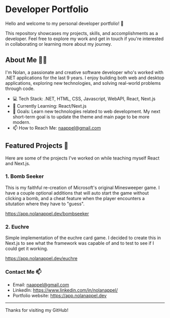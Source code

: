 # Developer Portfolio

Hello and welcome to my personal developer portfolio! 🚀

This repository showcases my projects, skills, and accomplishments as a developer. Feel free to explore my work and get in touch if you're interested in collaborating or learning more about my journey.

## About Me 👨‍💻

I'm Nolan, a passionate and creative software developer who's worked with .NET applications for the last 9 years. I enjoy building both web and desktop applications, exploring new technologies, and solving real-world problems through code. 

- 💻 Tech Stack: .NET, HTML, CSS, Javascript, WebAPI, React, Next.js
- 🌱 Currently Learning: React/Next.js
- 🎯 Goals: Learn new technologies related to web development. My next short-term goal is to update the theme and main page to be more modern.
- 📫 How to Reach Me: naappel@gmail.com

## Featured Projects 🌟

Here are some of the projects I've worked on while teaching myself React and Next.js.

### 1. Bomb Seeker
This is my faithful re-creation of Microsoft's original Minesweeper game. I have a couple optional additions that will auto start the game without clicking a bomb, and a cheat feature when the player encounters a situtation where they have to "guess". 

https://app.nolanappel.dev/bombseeker

### 2. Euchre
Simple implementation of the euchre card game. I decided to create this in Next.js to see what the framework was capable of and to test to see if I could get it working.

https://app.nolanappel.dev/euchre

### Contact Me 📫

- Email: naappel@gmail.com
- LinkedIn: https://www.linkedin.com/in/nolanappel/
- Portfolio website: https://app.nolanappel.dev

---

Thanks for visiting my GitHub!
